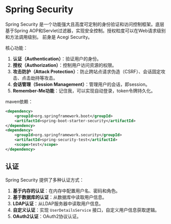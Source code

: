 # Spring Security

Spring Security 是一个功能强大且高度可定制的身份验证和访问控制框架。底层基于Spring AOP和Servlet过滤器，实现安全控制。授权粒度可以在Web请求级别和方法调用级别。
前身是 Acegi Security。

核心功能：

1. **认证（Authentication）**：验证用户的身份。
2. **授权（Authorization）**：控制用户访问资源的权限。
3. **攻击防护（Attack Protection）**：防止跨站点请求伪造（CSRF）、会话固定攻击、点击劫持等攻击。
4. **会话管理（Session Management）**：管理用户的会话，即session。
5. **Remember-Me功能**：记住我，可以实现自动登录，token令牌持久化。

maven依赖：

```xml
<dependency>
    <groupId>org.springframework.boot</groupId>
    <artifactId>spring-boot-starter-security</artifactId>
</dependency>
<dependency>
    <groupId>org.springframework.security</groupId>
    <artifactId>spring-security-test</artifactId>
    <scope>test</scope>
</dependency>
```

## 认证

Spring Security 提供了多种认证方式：

1. **基于内存的认证**：在内存中配置用户名、密码和角色。
2. **基于数据库的认证**：从数据库中读取用户信息。
3. **LDAP认证**：从LDAP服务器中读取用户信息。
4. **自定义认证**：实现 `UserDetailsService` 接口，自定义用户信息获取逻辑。
5. **OAuth2认证**：OAuth2协议认证。
